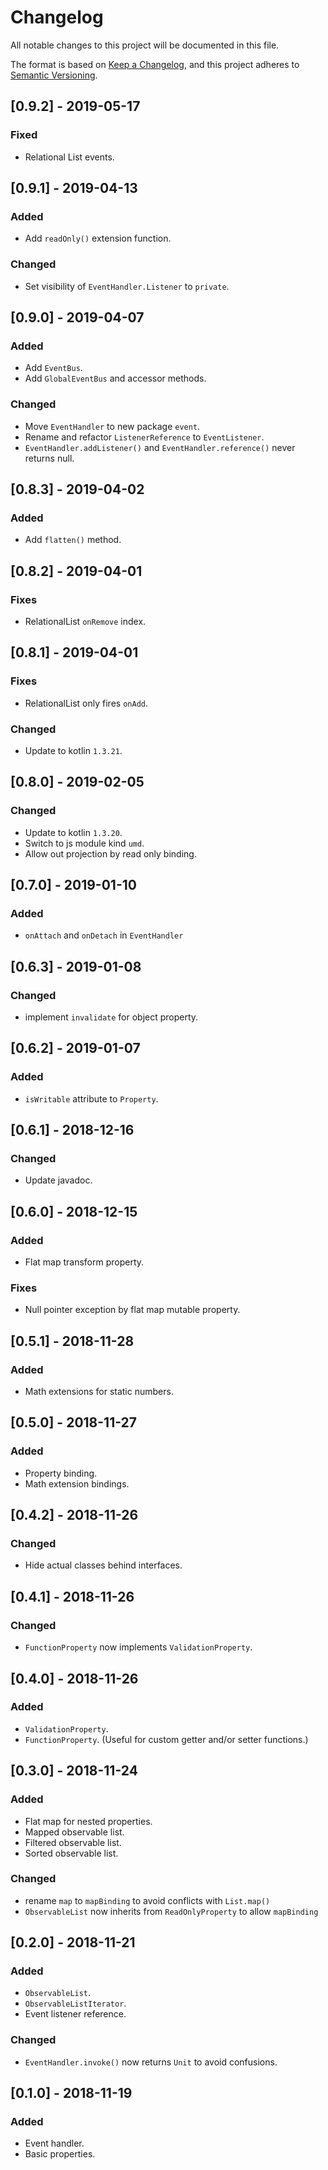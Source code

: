 # Changelog
All notable changes to this project will be documented in this file.

The format is based on [Keep a Changelog](https://keepachangelog.com/en/1.0.0/),
and this project adheres to [Semantic Versioning](https://semver.org/spec/v2.0.0.html).

## [0.9.2] - 2019-05-17
### Fixed
- Relational List events.

## [0.9.1] - 2019-04-13
### Added
- Add `readOnly()` extension function.

### Changed
- Set visibility of `EventHandler.Listener` to `private`.

## [0.9.0] - 2019-04-07
### Added
- Add `EventBus`.
- Add `GlobalEventBus` and accessor methods.

### Changed
- Move `EventHandler` to new package `event`.
- Rename and refactor `ListenerReference` to `EventListener`.
- `EventHandler.addListener()` and `EventHandler.reference()` never returns null.

## [0.8.3] - 2019-04-02
### Added
- Add `flatten()` method.

## [0.8.2] - 2019-04-01
### Fixes
- RelationalList `onRemove` index.

## [0.8.1] - 2019-04-01
### Fixes
- RelationalList only fires `onAdd`.

### Changed
- Update to kotlin `1.3.21`.

## [0.8.0] - 2019-02-05
### Changed
- Update to kotlin `1.3.20`.
- Switch to js module kind `umd`.
- Allow out projection by read only binding.

## [0.7.0] - 2019-01-10
### Added
- `onAttach` and `onDetach` in `EventHandler`

## [0.6.3] - 2019-01-08
### Changed
- implement `invalidate` for object property.

## [0.6.2] - 2019-01-07
### Added
- `isWritable` attribute to `Property`.

## [0.6.1] - 2018-12-16
### Changed
- Update javadoc.

## [0.6.0] - 2018-12-15
### Added
- Flat map transform property.

### Fixes
- Null pointer exception by flat map mutable property.

## [0.5.1] - 2018-11-28
### Added
- Math extensions for static numbers.

## [0.5.0] - 2018-11-27
### Added
- Property binding.
- Math extension bindings.

## [0.4.2] - 2018-11-26
### Changed
- Hide actual classes behind interfaces.

## [0.4.1] - 2018-11-26
### Changed
- `FunctionProperty` now implements `ValidationProperty`.

## [0.4.0] - 2018-11-26
### Added
- `ValidationProperty`.
- `FunctionProperty`. (Useful for custom getter and/or setter functions.)

## [0.3.0] - 2018-11-24
### Added
- Flat map for nested properties.
- Mapped observable list.
- Filtered observable list.
- Sorted observable list.

### Changed
- rename `map` to `mapBinding` to avoid conflicts with `List.map()`
- `ObservableList` now inherits from `ReadOnlyProperty` to allow `mapBinding` 

## [0.2.0] - 2018-11-21
### Added
- `ObservableList`.
- `ObservableListIterator`.
- Event listener reference.

### Changed
- `EventHandler.invoke()` now returns `Unit` to avoid confusions.

## [0.1.0] - 2018-11-19
### Added
- Event handler.
- Basic properties.
